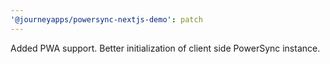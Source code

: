 ```yaml
---
'@journeyapps/powersync-nextjs-demo': patch
---
```


Added PWA support. Better initialization of client side PowerSync instance.
